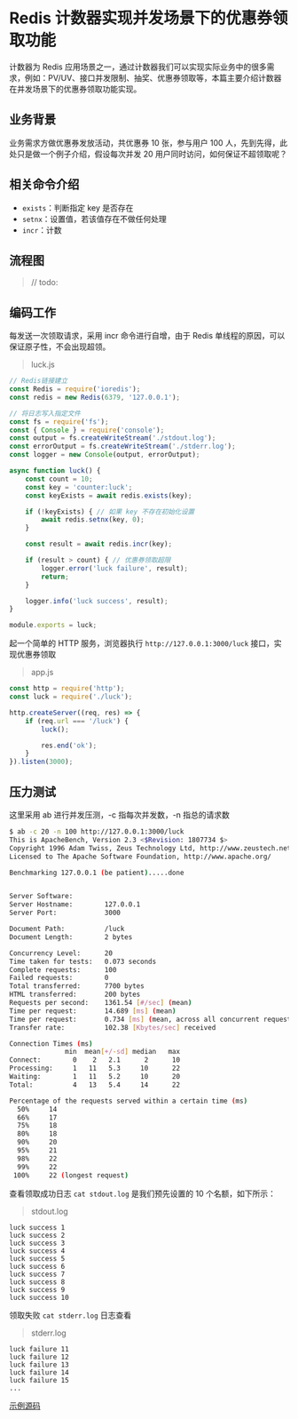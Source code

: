 # Redis 计数器实现并发场景下的优惠券领取功能

计数器为 Redis 应用场景之一，通过计数器我们可以实现实际业务中的很多需求，例如：PV/UV、接口并发限制、抽奖、优惠券领取等，本篇主要介绍计数器在并发场景下的优惠券领取功能实现。

## 业务背景

业务需求方做优惠券发放活动，共优惠券 10 张，参与用户 100 人，先到先得，此处只是做一个例子介绍，假设每次并发 20 用户同时访问，如何保证不超领取呢？

## 相关命令介绍

* ```exists```：判断指定 key 是否存在
* ```setnx```：设置值，若该值存在不做任何处理
* ```incr```：计数

## 流程图

> // todo:

## 编码工作

每发送一次领取请求，采用 incr 命令进行自增，由于 Redis 单线程的原因，可以保证原子性，不会出现超领。

> luck.js

```js
// Redis链接建立
const Redis = require('ioredis');
const redis = new Redis(6379, '127.0.0.1');

// 将日志写入指定文件
const fs = require('fs');
const { Console } = require('console');
const output = fs.createWriteStream('./stdout.log');
const errorOutput = fs.createWriteStream('./stderr.log');
const logger = new Console(output, errorOutput);

async function luck() {
    const count = 10;
    const key = 'counter:luck';
    const keyExists = await redis.exists(key);

    if (!keyExists) { // 如果 key 不存在初始化设置
        await redis.setnx(key, 0);
    }

    const result = await redis.incr(key);

    if (result > count) { // 优惠券领取超限
        logger.error('luck failure', result);
        return;
    }

    logger.info('luck success', result);
}

module.exports = luck;
```

起一个简单的 HTTP 服务，浏览器执行 ```http://127.0.0.1:3000/luck``` 接口，实现优惠券领取

> app.js

```js
const http = require('http');
const luck = require('./luck');

http.createServer((req, res) => {
    if (req.url === '/luck') {
        luck();

        res.end('ok');
    }
}).listen(3000);
```

## 压力测试

这里采用 ab 进行并发压测，-c 指每次并发数，-n 指总的请求数

```bash
$ ab -c 20 -n 100 http://127.0.0.1:3000/luck
This is ApacheBench, Version 2.3 <$Revision: 1807734 $>
Copyright 1996 Adam Twiss, Zeus Technology Ltd, http://www.zeustech.net/
Licensed to The Apache Software Foundation, http://www.apache.org/

Benchmarking 127.0.0.1 (be patient).....done


Server Software:        
Server Hostname:        127.0.0.1
Server Port:            3000

Document Path:          /luck
Document Length:        2 bytes

Concurrency Level:      20
Time taken for tests:   0.073 seconds
Complete requests:      100
Failed requests:        0
Total transferred:      7700 bytes
HTML transferred:       200 bytes
Requests per second:    1361.54 [#/sec] (mean)
Time per request:       14.689 [ms] (mean)
Time per request:       0.734 [ms] (mean, across all concurrent requests)
Transfer rate:          102.38 [Kbytes/sec] received

Connection Times (ms)
              min  mean[+/-sd] median   max
Connect:        0    2   2.1      2      10
Processing:     1   11   5.3     10      22
Waiting:        1   11   5.2     10      20
Total:          4   13   5.4     14      22

Percentage of the requests served within a certain time (ms)
  50%     14
  66%     17
  75%     18
  80%     18
  90%     20
  95%     21
  98%     22
  99%     22
 100%     22 (longest request)
```

查看领取成功日志 ```cat stdout.log``` 是我们预先设置的 10 个名额，如下所示：

> stdout.log
```
luck success 1
luck success 2
luck success 3
luck success 4
luck success 5
luck success 6
luck success 7
luck success 8
luck success 9
luck success 10
```

领取失败 ```cat stderr.log``` 日志查看

> stderr.log

```
luck failure 11
luck failure 12
luck failure 13
luck failure 14
luck failure 15
...
```

[示例源码](https://github.com/Q-Angelo/project-training/tree/master/redis/counter-luck)
